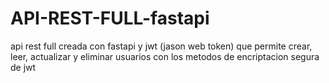 # API-REST-FULL-fastapi
api rest full creada con fastapi y jwt (jason web token) que permite crear, leer, actualizar y eliminar usuarios con los metodos de encriptacion segura de jwt
